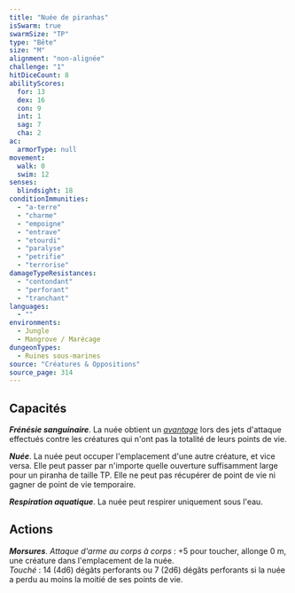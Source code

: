 ```yaml
---
title: "Nuée de piranhas"
isSwarm: true
swarmSize: "TP"
type: "Bête"
size: "M"
alignment: "non-alignée"
challenge: "1"
hitDiceCount: 8
abilityScores:
  for: 13
  dex: 16
  con: 9
  int: 1
  sag: 7
  cha: 2
ac: 
  armorType: null
movement: 
  walk: 0
  swim: 12
senses: 
  blindsight: 18
conditionImmunities: 
  - "a-terre"
  - "charme"
  - "empoigne"
  - "entrave"
  - "etourdi"
  - "paralyse"
  - "petrifie"
  - "terrorise"
damageTypeResistances: 
  - "contondant"
  - "perforant"
  - "tranchant"
languages: 
  - ""
environments:
  - Jungle
  - Mangrove / Marécage
dungeonTypes:
  - Ruines sous-marines
source: "Créatures & Oppositions"
source_page: 314
---
```

## Capacités
_**Frénésie sanguinaire**_. La nuée obtient un [_avantage_](/utiliser-les-caracteristiques/#avantage-et-desavantage) lors des jets d'attaque effectués contre les créatures qui n'ont pas la totalité de leurs points de vie.

_**Nuée**_. La nuée peut occuper l'emplacement d'une autre créature, et vice versa. Elle peut passer par n'importe quelle ouverture suffisamment large pour un piranha de taille TP. Elle ne peut pas récupérer de point de vie ni gagner de point de vie temporaire.

_**Respiration aquatique**_. La nuée peut respirer uniquement sous l'eau.

## Actions
_**Morsures**_. _Attaque d'arme au corps à corps_ : +5 pour toucher, allonge 0 m, une créature dans l'emplacement de la nuée.  
_Touché_ : 14 (4d6) dégâts perforants ou 7 (2d6) dégâts perforants si la nuée a perdu au moins la moitié de ses points de vie.
